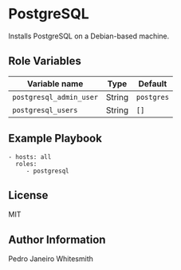 PostgreSQL
=========

Installs PostgreSQL on a Debian-based machine.

Role Variables
--------------

| Variable name             | Type   | Default                              |
|---------------------------|--------|--------------------------------------|
| `postgresql_admin_user`   | String | `postgres`                           |
| `postgresql_users`        | String | `[]`                                 |

Example Playbook
----------------

    - hosts: all
      roles:
         - postgresql

License
-------

MIT

Author Information
------------------

Pedro Janeiro
Whitesmith
